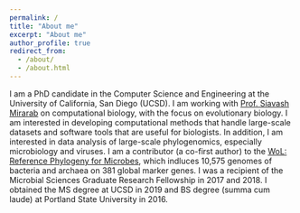 ```yaml
---
permalink: /
title: "About me"
excerpt: "About me"
author_profile: true
redirect_from: 
  - /about/
  - /about.html
---
```


I am a PhD candidate in the Computer Science and Engineering at the University of California, San Diego (UCSD). 
I am working with [Prof. Siavash Mirarab](http://eceweb.ucsd.edu/~smirarab/) on computational biology, with the focus on evolutionary biology.
I am interested in developing computational methods that handle large-scale datasets and software tools that are useful for biologists. 
In addition, I am interested in data analysis of large-scale phylogenomics, especially microbiology and viruses.
I am a contributor (a co-first author) to the [WoL: Reference Phylogeny for Microbes](https://biocore.github.io/wol/), which indluces 10,575 genomes of bacteria and archaea on 381 global marker genes. I was a recipient of the Microbial Sciences Graduate Research Fellowship in 2017 and 2018.
I obtained the MS degree at UCSD in 2019 and BS degree (summa cum laude) at Portland State University in 2016. 
